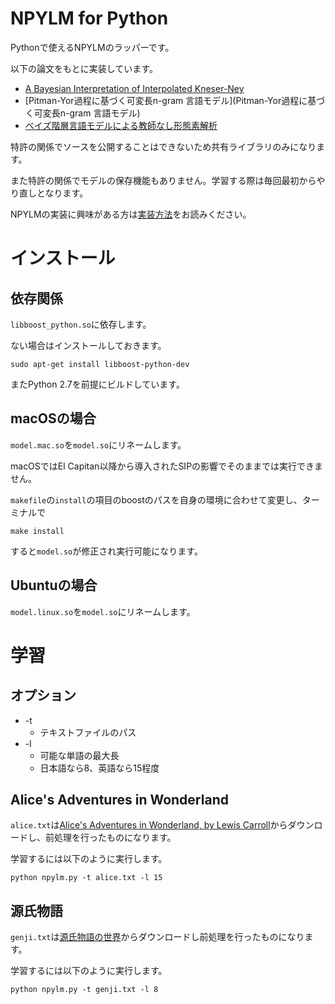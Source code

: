 # NPYLM for Python

Pythonで使えるNPYLMのラッパーです。

以下の論文をもとに実装しています。

- [A Bayesian Interpretation of Interpolated Kneser-Ney](https://www.stats.ox.ac.uk/~teh/research/compling/hpylm.pdf)
- [Pitman-Yor過程に基づく可変長n-gram 言語モデル](Pitman-Yor過程に基づく可変長n-gram 言語モデル)
- [ベイズ階層言語モデルによる教師なし形態素解析](http://chasen.org/~daiti-m/paper/nl190segment.pdf)

特許の関係でソースを公開することはできないため共有ライブラリのみになります。

また特許の関係でモデルの保存機能もありません。学習する際は毎回最初からやり直しとなります。

NPYLMの実装に興味がある方は[実装方法](http://musyoku.github.io/2016/12/14/%E3%83%99%E3%82%A4%E3%82%BA%E9%9A%8E%E5%B1%A4%E8%A8%80%E8%AA%9E%E3%83%A2%E3%83%87%E3%83%AB%E3%81%AB%E3%82%88%E3%82%8B%E6%95%99%E5%B8%AB%E3%81%AA%E3%81%97%E5%BD%A2%E6%85%8B%E7%B4%A0%E8%A7%A3%E6%9E%90/)をお読みください。

# インストール

## 依存関係

`libboost_python.so`に依存します。

ない場合はインストールしておきます。

```
sudo apt-get install libboost-python-dev
```

またPython 2.7を前提にビルドしています。

## macOSの場合

`model.mac.so`を`model.so`にリネームします。

macOSではEl Capitan以降から導入されたSIPの影響でそのままでは実行できません。

`makefile`の`install`の項目のboostのパスを自身の環境に合わせて変更し、ターミナルで

```
make install
```

すると`model.so`が修正され実行可能になります。

## Ubuntuの場合

`model.linux.so`を`model.so`にリネームします。

# 学習

## オプション

- -t
	- テキストファイルのパス
- -l
	- 可能な単語の最大長
	- 日本語なら8、英語なら15程度

## Alice's Adventures in Wonderland

`alice.txt`は[Alice's Adventures in Wonderland, by Lewis Carroll](https://www.gutenberg.org/files/11/11-h/11-h.htm)からダウンロードし、前処理を行ったものになります。

学習するには以下のように実行します。

```
python npylm.py -t alice.txt -l 15
```

## 源氏物語

`genji.txt`は[源氏物語の世界](http://www.sainet.or.jp/~eshibuya/)からダウンロードし前処理を行ったものになります。

学習するには以下のように実行します。

```
python npylm.py -t genji.txt -l 8
```

